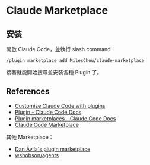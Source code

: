 # Claude Marketplace

## 安裝

開啟 Claude Code，並執行 slash command：

```
/plugin marketplace add MilesChou/claude-marketplace
```

接著就能開始搜尋並安裝各種 Plugin 了。

## References

- [Customize Claude Code with plugins](https://www.anthropic.com/news/claude-code-plugins)
- [Plugin - Claude Code Docs](https://docs.claude.com/en/docs/claude-code/plugins)
- [Plugin marketplaces - Claude Code Docs](https://docs.claude.com/en/docs/claude-code/plugin-marketplaces)
- [Claude Code Marketplace](https://claudecodemarketplace.com/)

其他 Marketplace：

- [Dan Ávila's plugin marketplace](https://www.aitmpl.com/plugins)
- [wshobson/agents](https://github.com/wshobson/agents)
